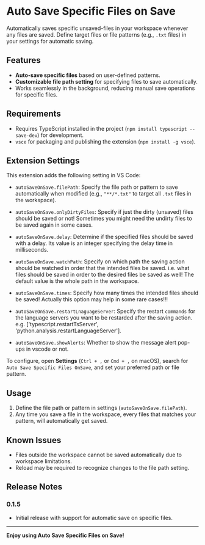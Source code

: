 # Auto Save Specific Files on Save

Automatically saves specific unsaved-files in your workspace whenever any files are saved. Define target files or file patterns (e.g., `.txt` files) in your settings for automatic saving.

## Features

- **Auto-save specific files** based on user-defined patterns.
- **Customizable file path setting** for specifying files to save automatically.
- Works seamlessly in the background, reducing manual save operations for specific files.

## Requirements

- Requires TypeScript installed in the project (`npm install typescript --save-dev`) for development.
- `vsce` for packaging and publishing the extension (`npm install -g vsce`).

## Extension Settings

This extension adds the following setting in VS Code:

- `autoSaveOnSave.filePath`: Specify the file path or pattern to save automatically when modified (e.g., `"**/*.txt"` to target all `.txt` files in the workspace).

- `autoSaveOnSave.onlyDirtyFiles`: Specify if just the dirty (unsaved) files should be saved or not! Sometimes you might need the undirty files to be saved again in some cases.

- `autoSaveOnSave.delay`: Determine if the specified files should be saved with a delay. Its value is an integer specifying the delay time in milliseconds.

- `autoSaveOnSave.watchPath`: Specify on which path the saving action should be watched in order that the intended files be saved. i.e. what files should be saved in order to the desired files be saved as well! The default value is the whole path in the workspace. 

- `autoSaveOnSave.times`: Specify how many times the intended files should be saved! Actually this option may help in some rare cases!!!

- `autoSaveOnSave.restartLnaguageServer`: Specify the restart `commands` for the language servers you want to be restarded after the saving action. e.g. ['typescript.restartTsServer', 'python.analysis.restartLanguageServer'].

- `autoSaveOnSave.showAlerts`: Whether to show the message alert pop-ups in vscode or not.

To configure, open **Settings** (`Ctrl + ,` or `Cmd + ,` on macOS), search for `Auto Save Specific Files OnSave`, and set your preferred path or file pattern.

## Usage

1. Define the file path or pattern in settings (`autoSaveOnSave.filePath`).
2. Any time you save a file in the workspace, every files that matches your pattern, will automatically get saved.

## Known Issues

- Files outside the workspace cannot be saved automatically due to workspace limitations.
- Reload may be required to recognize changes to the file path setting.

## Release Notes

### 0.1.5

- Initial release with support for automatic save on specific files.

---

**Enjoy using Auto Save Specific Files on Save!**
